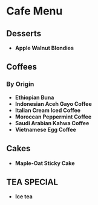 # Cafe Menu

## Desserts
- **Apple Walnut Blondies**

## Coffees

### By Origin
- **Ethiopian Buna**
- **Indonesian Aceh Gayo Coffee**
- **Italian Cream Iced Coffee**
- **Moroccan Peppermint Coffee**
- **Saudi Arabian Kahwa Coffee**
- **Vietnamese Egg Coffee**

## Cakes
- **Maple-Oat Sticky Cake**

## TEA SPECIAL
- **Ice tea**